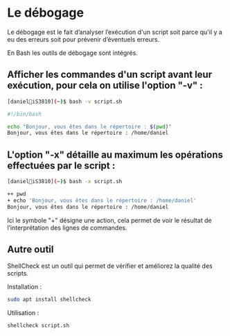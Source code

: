 # Le débogage

Le débogage est le fait d’analyser l’exécution d'un script soit parce qu'il y a eu des erreurs soit pour prévenir d’éventuels erreurs.

En Bash les outils de débogage sont intégrés.

## Afficher les commandes d'un script avant leur exécution, pour cela on utilise l'option "-v" :

```bash
[daniel🐧iS3810](~)$ bash -v script.sh 

#!/bin/bash

echo "Bonjour, vous êtes dans le répertoire : $(pwd)"
Bonjour, vous êtes dans le répertoire : /home/daniel
```

## L'option "-x" détaille au maximum les opérations effectuées par le script :

```bash
[daniel🐧iS3810](~)$ bash -x script.sh 

++ pwd
+ echo 'Bonjour, vous êtes dans le répertoire : /home/daniel'
Bonjour, vous êtes dans le répertoire : /home/daniel
```

Ici le symbole "+" désigne une action, cela permet de voir le résultat de l’interprétation des lignes de commandes.

## Autre outil

ShellCheck est un outil qui permet de vérifier et améliorez la qualité des scripts.

Installation :
```bash
sudo apt install shellcheck
```
Utilisation :
```bash
shellcheck script.sh
```
